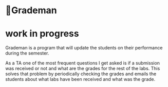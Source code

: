 # 🧙Grademan

# work in progress
Grademan is a program that will update the students on their performance during the semester.

As a TA one of the most frequent questions I get asked is if a submission was received or not and what are the grades for the rest of the labs.
This solves that problem by periodically checking the grades and emails the students about what labs have been received and what was the grade.
